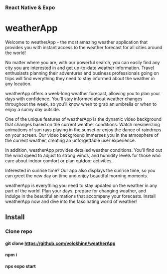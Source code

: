 ### React Native & Expo

# weatherApp

Welcome to weatherApp - the most amazing weather application that provides you with instant access to the weather forecast for all cities around the world!

No matter where you are, with our powerful search, you can easily find any city you are interested in and get up-to-date weather information. Travel enthusiasts planning their adventures and business professionals going on trips will find everything they need to stay informed about the weather in any location.

weatherApp offers a week-long weather forecast, allowing you to plan your days with confidence. You'll stay informed about weather changes throughout the week, so you'll know when to grab an umbrella or when to enjoy a sunny day outside.

One of the unique features of weatherApp is the dynamic video background that changes based on the current weather conditions. Watch mesmerizing animations of sun rays playing in the sunset or enjoy the dance of raindrops on your screen. Our video background immerses you in the atmosphere of the current weather, creating an unforgettable user experience.

In addition, weatherApp provides detailed weather conditions. You'll find out the wind speed to adjust to strong winds, and humidity levels for those who care about indoor comfort or plan outdoor activities.

Interested in sunrise time? Our app also displays the sunrise time, so you can greet the new day on time and enjoy beautiful morning moments.

weatherApp is everything you need to stay updated on the weather in any part of the world. Plan your days, prepare for changing weather, and indulge in the beautiful animations that accompany your forecasts. Install weatherApp now and dive into the fascinating world of weather!

## Install

### Clone repo

#### git clone https://github.com/volokhinn/weatherApp
#### npm i
#### npx expo start
